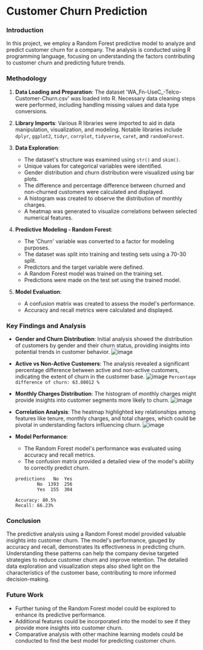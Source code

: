 # Customer Churn Prediction

### Introduction

In this project, we employ a Random Forest predictive model to analyze and predict customer churn for a company. The analysis is conducted using R programming language, focusing on understanding the factors contributing to customer churn and predicting future trends.

### Methodology

1. **Data Loading and Preparation**: The dataset 'WA_Fn-UseC_-Telco-Customer-Churn.csv' was loaded into R. Necessary data cleaning steps were performed, including handling missing values and data type conversions.

2. **Library Imports**: Various R libraries were imported to aid in data manipulation, visualization, and modeling. Notable libraries include `dplyr`, `ggplot2`, `tidyr`, `corrplot`, `tidyverse`, `caret`, and `randomForest`.

3. **Data Exploration**: 
   - The dataset's structure was examined using `str()` and `skim()`.
   - Unique values for categorical variables were identified.
   - Gender distribution and churn distribution were visualized using bar plots.
   - The difference and percentage difference between churned and non-churned customers were calculated and displayed.
   - A histogram was created to observe the distribution of monthly charges.
   - A heatmap was generated to visualize correlations between selected numerical features.

4. **Predictive Modeling - Random Forest**:
   - The 'Churn' variable was converted to a factor for modeling purposes.
   - The dataset was split into training and testing sets using a 70-30 split.
   - Predictors and the target variable were defined.
   - A Random Forest model was trained on the training set.
   - Predictions were made on the test set using the trained model.

5. **Model Evaluation**:
   - A confusion matrix was created to assess the model's performance.
   - Accuracy and recall metrics were calculated and displayed.

### Key Findings and Analysis

- **Gender and Churn Distribution**: Initial analysis showed the distribution of customers by gender and their churn status, providing insights into potential trends in customer behavior.
![image](https://github.com/zashari/DS_CustomerChurn/assets/63639442/f35ffb59-2110-472f-b999-51b3bf1e613d)


- **Active vs Non-Active Customers**: The analysis revealed a significant percentage difference between active and non-active customers, indicating the extent of churn in the customer base.
![image](https://github.com/zashari/DS_CustomerChurn/assets/63639442/e2ea493d-187b-479b-a0d8-a0a1bd93621c)
```Percentage difference of churn: 63.80012 %```

- **Monthly Charges Distribution**: The histogram of monthly charges might provide insights into customer segments more likely to churn.
![image](https://github.com/zashari/DS_CustomerChurn/assets/63639442/421fd28b-93f2-4f28-9c2c-f3ff0f0a7100)


- **Correlation Analysis**: The heatmap highlighted key relationships among features like tenure, monthly charges, and total charges, which could be pivotal in understanding factors influencing churn.
![image](https://github.com/zashari/DS_CustomerChurn/assets/63639442/57010970-c7d9-4148-9385-0309c246d96b)

- **Model Performance**: 
   - The Random Forest model's performance was evaluated using accuracy and recall metrics.
   - The confusion matrix provided a detailed view of the model's ability to correctly predict churn.
    ```
    predictions   No  Yes
            No  1393  256
            Yes  155  304

    Accuracy: 80.5%
    Recall: 66.23%
    ```
### Conclusion

The predictive analysis using a Random Forest model provided valuable insights into customer churn. The model's performance, gauged by accuracy and recall, demonstrates its effectiveness in predicting churn. Understanding these patterns can help the company devise targeted strategies to reduce customer churn and improve retention. The detailed data exploration and visualization steps also shed light on the characteristics of the customer base, contributing to more informed decision-making. 

### Future Work

- Further tuning of the Random Forest model could be explored to enhance its predictive performance.
- Additional features could be incorporated into the model to see if they provide more insights into customer churn.
- Comparative analysis with other machine learning models could be conducted to find the best model for predicting customer churn.
